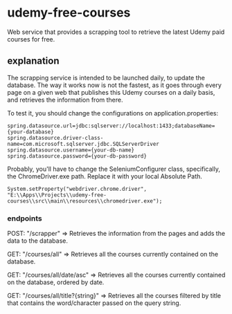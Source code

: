 # udemy-free-courses
Web service that provides a scrapping tool to retrieve the latest Udemy paid courses for free.

## explanation
The scrapping service is intended to be launched daily, to update the database. The way it works now is not the fastest, as it goes through every page on a given web that publishes this Udemy courses on a daily basis, and retrieves the information from there.

To test it, you should change the configurations on application.properties:

    spring.datasource.url=jdbc:sqlserver://localhost:1433;databaseName={your-database}
    spring.datasource.driver-class-name=com.microsoft.sqlserver.jdbc.SQLServerDriver
    spring.datasource.username={your-db-name} 
    spring.datasource.password={your-db-password} 

Probably, you'll have to change the SeleniumConfigurer class, specifically, the ChromeDriver.exe path. Replace it with your local Absolute Path.

    System.setProperty("webdriver.chrome.driver", "E:\\Apps\\Projects\\udemy-free-courses\\src\\main\\resources\\chromedriver.exe");
### endpoints
POST: "/scrapper" => Retrieves the information from the pages and adds the data to the database.

GET: "/courses/all" => Retrieves all the courses currently contained on the database.

GET: "/courses/all/date/asc" => Retrieves all the courses currently contained on the database, ordered by date.

GET: "/courses/all/title?{string}" => Retrieves all the courses filtered by title that contains the word/character passed on the query string.
